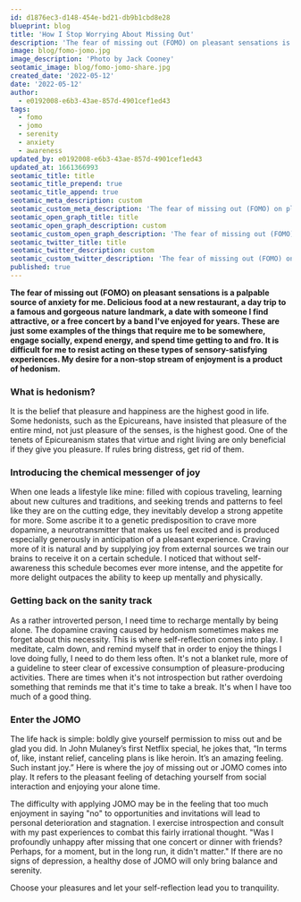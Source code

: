 ```yaml
---
id: d1876ec3-d148-454e-bd21-db9b1cbd8e28
blueprint: blog
title: 'How I Stop Worrying About Missing Out'
description: 'The fear of missing out (FOMO) on pleasant sensations is a palpable source of anxiety for me. Hedonism developed through dopamine addiction needs to be treated with introspection. JOMO to the rescue!'
image: blog/fomo-jomo.jpg
image_description: 'Photo by Jack Cooney'
seotamic_image: blog/fomo-jomo-share.jpg
created_date: '2022-05-12'
date: '2022-05-12'
author:
  - e0192008-e6b3-43ae-857d-4901cef1ed43
tags:
  - fomo
  - jomo
  - serenity
  - anxiety
  - awareness
updated_by: e0192008-e6b3-43ae-857d-4901cef1ed43
updated_at: 1661366993
seotamic_title: title
seotamic_title_prepend: true
seotamic_title_append: true
seotamic_meta_description: custom
seotamic_custom_meta_description: 'The fear of missing out (FOMO) on pleasant sensations is a palpable source of anxiety for me. Hedonism developed through dopamine addiction needs to be treated with introspection. JOMO to the rescue!'
seotamic_open_graph_title: title
seotamic_open_graph_description: custom
seotamic_custom_open_graph_description: 'The fear of missing out (FOMO) on pleasant sensations is a palpable source of anxiety for me. Hedonism developed through dopamine addiction needs to be treated with introspection. JOMO to the rescue!'
seotamic_twitter_title: title
seotamic_twitter_description: custom
seotamic_custom_twitter_description: 'The fear of missing out (FOMO) on pleasant sensations is a palpable source of anxiety for me. Hedonism developed through dopamine addiction needs to be treated with introspection. JOMO to the rescue!'
published: true
---
```

**The fear of missing out (FOMO) on pleasant sensations is a palpable source of anxiety for me. Delicious food at a new restaurant, a day trip to a famous and gorgeous nature landmark, a date with someone I find attractive, or a free concert by a band I've enjoyed for years. These are just some examples of the things that require me to be somewhere, engage socially, expend energy, and spend time getting to and fro. It is difficult for me to resist acting on these types of sensory-satisfying experiences. My desire for a non-stop stream of enjoyment is a product of hedonism.**

### What is hedonism?

It is the belief that pleasure and happiness are the highest good in life. Some hedonists, such as the Epicureans, have insisted that pleasure of the entire mind, not just pleasure of the senses, is the highest good. One of the tenets of Epicureanism states that virtue and right living are only beneficial if they give you pleasure. If rules bring distress, get rid of them.

### Introducing the chemical messenger of joy

When one leads a lifestyle like mine: filled with copious traveling, learning about new cultures and traditions, and seeking trends and patterns to feel like they are on the cutting edge, they inevitably develop a strong appetite for more. Some ascribe it to a genetic predisposition to crave more dopamine, a neurotransmitter that makes us feel excited and is produced especially generously in anticipation of a pleasant experience. Craving more of it is natural and by supplying joy from external sources we train our brains to receive it on a certain schedule. I noticed that without self-awareness this schedule becomes ever more intense, and the appetite for more delight outpaces the ability to keep up mentally and physically.

### Getting back on the sanity track

As a rather introverted person, I need time to recharge mentally by being alone. The dopamine craving caused by hedonism sometimes makes me forget about this necessity. This is where self-reflection comes into play. I meditate, calm down, and remind myself that in order to enjoy the things I love doing fully, I need to do them less often. It's not a blanket rule, more of a guideline to steer clear of excessive consumption of pleasure-producing activities. There are times when it's not introspection but rather overdoing something that reminds me that it's time to take a break. It's when I have too much of a good thing.

### Enter the JOMO

The life hack is simple: boldly give yourself permission to miss out and be glad you did. In John Mulaney’s first Netflix special, he jokes that, “In terms of, like, instant relief, canceling plans is like heroin. It’s an amazing feeling. Such instant joy.” Here is where the joy of missing out or JOMO comes into play. It refers to the pleasant feeling of detaching yourself from social interaction and enjoying your alone time. 

The difficulty with applying JOMO may be in the feeling that too much enjoyment in saying "no" to opportunities and invitations will lead to personal deterioration and stagnation. I exercise introspection and consult with my past experiences to combat this fairly irrational thought. "Was I profoundly unhappy after missing that one concert or dinner with friends? Perhaps, for a moment, but in the long run, it didn't matter." If there are no signs of depression, a healthy dose of JOMO will only bring balance and serenity.

Choose your pleasures and let your self-reflection lead you to tranquility.